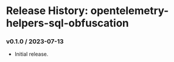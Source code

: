 # Release History: opentelemetry-helpers-sql-obfuscation

### v0.1.0 / 2023-07-13

* Initial release.

